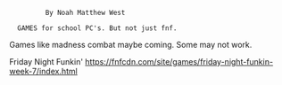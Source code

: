              By Noah Matthew West

      GAMES for school PC's. But not just fnf.
Games like madness combat maybe coming. Some may not work.

Friday Night Funkin' https://fnfcdn.com/site/games/friday-night-funkin-week-7/index.html
